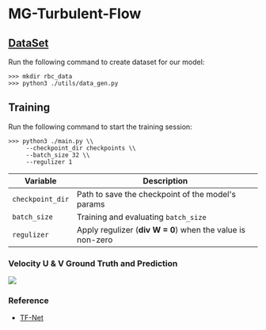 # MG-Turbulent-Flow

## [DataSet](https://drive.google.com/drive/folders/1VOtLjfAkCWJePiacoDxC-nrgCREKvrpE?usp=sharing.)

Run the following command to create dataset for our model:

```
>>> mkdir rbc_data
>>> python3 ./utils/data_gen.py
```

## Training

Run the following command to start the training session:

```
>>> python3 ./main.py \\
     --checkpoint_dir checkpoints \\
     --batch_size 32 \\
     --regulizer 1
```

| Variable             | Description                                                |
| -------------------- | ---------------------------------------------------------- |
| ```checkpoint_dir``` | Path to save the checkpoint of the model's params          |
| ```batch_size```     | Training and evaluating ```batch_size```                   |
| ```regulizer```      | Apply regulizer (**div W = 0**) when the value is non-zero |

### Velocity U & V Ground Truth and Prediction
![](demo/Compare.gif)

### Reference
- [TF-Net](https://github.com/Rose-STL-Lab/Turbulent-Flow-Net)
